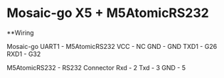 Mosaic-go X5 + M5AtomicRS232
====

**Wiring

Mosaic-go UART1 - M5AtomicRS232
VCC - NC
GND - GND
TXD1 - G26
RXD1 - G32

M5AtomicRS232 - RS232 Connector
Rxd - 2
Txd - 3
GND - 5

